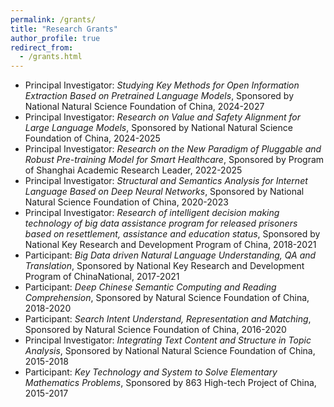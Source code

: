 ```yaml
---
permalink: /grants/
title: "Research Grants"
author_profile: true
redirect_from: 
  - /grants.html
---
```

* Principal Investigator:	_Studying Key Methods for Open Information Extraction Based on Pretrained Language Models_, Sponsored by National Natural Science Foundation of China, 2024-2027
* Principal Investigator:	_Research on Value and Safety Alignment for Large Language Models_, Sponsored by National Natural Science Foundation of China, 2024-2025
* Principal Investigator: _Research on the New Paradigm of Pluggable and Robust Pre-training Model for Smart Healthcare_, Sponsored by Program of Shanghai Academic Research Leader, 2022-2025
* Principal Investigator:	_Structural and Semantics Analysis for Internet Language Based on Deep Neural Networks_, Sponsored by National Natural Science Foundation of China, 2020-2023
* Principal Investigator:	_Research of intelligent decision making technology of big data assistance program for released prisoners based on resettlement, assistance and education status_, Sponsored by National Key Research and Development Program of China, 2018-2021
* Participant:	_Big Data driven Natural Language Understanding, QA and Translation_, Sponsored by National Key Research and Development Program of ChinaNational, 2017-2021
* Participant:	_Deep Chinese Semantic Computing and Reading Comprehension_, Sponsored by Natural Science Foundation of China, 2018-2020
* Participant:	_Search Intent Understand, Representation and Matching_, Sponsored by Natural Science Foundation of China, 2016-2020
* Principal Investigator:	_Integrating Text Content and Structure in Topic Analysis_, Sponsored by National Natural Science Foundation of China, 2015-2018
* Participant: _Key Technology and System to Solve Elementary Mathematics Problems_, Sponsored by 863 High-tech Project of China, 2015-2017
